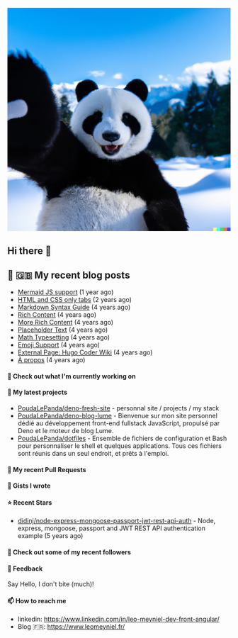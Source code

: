![This is an image](images/header.png)

## Hi there 👋


## 📜 🇬🇧 My recent blog posts

- [Mermaid JS support](/posts/mermaid-support/) (1 year ago)
- [HTML and CSS only tabs](/posts/html-and-css-only-tabs/) (2 years ago)
- [Markdown Syntax Guide](/posts/markdown-syntax/) (4 years ago)
- [Rich Content](/posts/rich-content/) (4 years ago)
- [More Rich Content](/posts/more-rich-content/) (4 years ago)
- [Placeholder Text](/posts/placeholder-text/) (4 years ago)
- [Math Typesetting](/posts/math-typesetting/) (4 years ago)
- [Emoji Support](/posts/emoji-support/) (4 years ago)
- [External Page: Hugo Coder Wiki](/posts/hugo-coder-wiki/) (4 years ago)
- [À propos](/about/) (4 years ago)

#### 👷 Check out what I'm currently working on

#### 🌱 My latest projects

- [PoudaLePanda/deno-fresh-site](https://github.com/PoudaLePanda/deno-fresh-site) - personnal site / projects / my stack
- [PoudaLePanda/deno-blog-lume](https://github.com/PoudaLePanda/deno-blog-lume) - Bienvenue sur mon site personnel dédié au développement front-end fullstack JavaScript, propulsé par Deno et le moteur de blog Lume.
- [PoudaLePanda/dotfiles](https://github.com/PoudaLePanda/dotfiles) - Ensemble de fichiers de configuration et Bash pour personnaliser le shell et quelques applications. Tous ces fichiers sont réunis dans un seul endroit, et prêts à l&#39;emploi.


#### 🔨 My recent Pull Requests



#### 📓 Gists I wrote


#### ⭐ Recent Stars

- [didinj/node-express-mongoose-passport-jwt-rest-api-auth](https://github.com/didinj/node-express-mongoose-passport-jwt-rest-api-auth) - Node, express, mongoose, passport and JWT REST API authentication example (5 years ago)

#### 👯 Check out some of my recent followers


#### 💬 Feedback

Say Hello, I don't bite (much)!

#### 📫 How to reach me

- linkedin: https://www.linkedin.com/in/leo-meyniel-dev-front-angular/
- Blog  🇫🇷: https://www.leomeyniel.fr/
